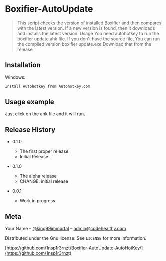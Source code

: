 # Boxifier-AutoUpdate
> This script checks the version of installed Boxifier and then compares with the latest version.
If a new version is found, then it downloads and installs the latest version.
Usage
You need autohotkey to run the boxifier update.ahk file.
If you don't have the source file, You can run the compiled version boxifier update.exe
Download that from the release

## Installation


Windows:

```sh
Install Autohotkey from Autohotkey.com
```

## Usage example

Just click on the ahk file and it will run.


## Release History
* 0.1.0
    * The first proper release
    * Initial Release

* 0.1.0
    * The alpha release
    * CHANGE: initial release
* 0.0.1
    * Work in progress

## Meta

Your Name – [@king99immortal](https://twitter.com/king99immortal) – admin@codehealthy.com

Distributed under the Gnu license. See ``LICENSE`` for more information.

[https://github.com/1nsp1r3rnzt/Boxifier-AutoUpdate-AutoHotKey/](https://github.com/1nsp1r3rnzt)
